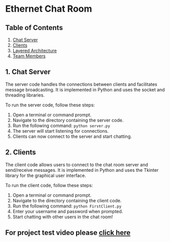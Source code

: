 # Ethernet Chat Room

## Table of Contents

1. [Chat Server](#Server)
2. [Clients](#Clients)
3. [Layered Architecture](#Layered-Architecture)
4. [Team Members](#Team-Members)



## 1. Chat Server <a name="Server"></a>

The server code handles the connections between clients and facilitates message broadcasting. It is implemented in Python and uses the socket and threading libraries.

To run the server code, follow these steps:

1. Open a terminal or command prompt.
2. Navigate to the directory containing the server code.
3. Run the following command: `python server.py`
4. The server will start listening for connections.
5. Clients can now connect to the server and start chatting.

## 2. Clients <a name="Clients"></a>

The client code allows users to connect to the chat room server and send/receive messages. It is implemented in Python and uses the Tkinter library for the graphical user interface.

To run the client code, follow these steps:

1. Open a terminal or command prompt.
2. Navigate to the directory containing the client code.
3. Run the following command: `python FirstClient.py`
4. Enter your username and password when prompted.
5. Start chatting with other users in the chat room!
   
## For project test video please [click here](https://drive.google.com/drive/folders/1AvibxVLVzU1bgRRx8kk3Im4t_W2tMGO6) 
